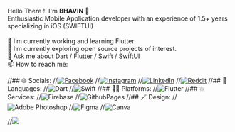 
Hello There !! 
I'm <b>BHAVIN</b> 👋
<br>Enthusiastic Mobile Application developer with an experience of 1.5+ years specializing in iOS (SWIFTUI)<br><br>🔭 I’m currently working and learning Flutter <br>🌱 I’m currently exploring open source projects of interest.<br>💬 Ask me about Dart / Flutter / Swift / SwiftUI<br>📫 How to reach me:

//## 🌐 Socials:
//[![Facebook](https://img.shields.io/badge/Facebook-%231877F2.svg?logo=Facebook&logoColor=white)](https://www.facebook.com/bhavinpathak100/)
//[![Instagram](https://img.shields.io/badge/Instagram-%23E4405F.svg?logo=Instagram&logoColor=white)](https://www.instagram.com/_.__bhavin_.__/)
//[![LinkedIn](https://img.shields.io/badge/LinkedIn-%230077B5.svg?logo=linkedin&logoColor=white)](https://linkedin.com/in/bhavin-pathak) 
//[![Reddit](https://img.shields.io/badge/Reddit-%23FF4500.svg?logo=Reddit&logoColor=white)](https://reddit.com/user/https://www.reddit.com/user/rbhavin/) 
//## 🫣 Languages:
//![Dart](https://img.shields.io/badge/dart-%230175C2.svg?style=for-the-badge&logo=dart&logoColor=white)
//![Swift](https://img.shields.io/badge/swift-F54A2A?style=for-the-badge&logo=swift&logoColor=white)
//## 🧑‍💻 Platforms:
//![Flutter](https://img.shields.io/badge/Flutter-%2302569B.svg?style=for-the-badge&logo=Flutter&logoColor=white)
//## 💥 Services:
//![Firebase](https://img.shields.io/badge/Firebase-039BE5?style=for-the-badge&logo=Firebase&logoColor=white)
//![GithubPages](https://img.shields.io/badge/github%20pages-121013?style=for-the-badge&logo=github&logoColor=white)
//## 🪄 Design:
//![Adobe Photoshop](https://img.shields.io/badge/adobe%20photoshop-%2331A8FF.svg?style=for-the-badge&logo=adobe%20photoshop&logoColor=white) 
//![Figma](https://img.shields.io/badge/figma-%23F24E1E.svg?style=for-the-badge&logo=figma&logoColor=white) 
//![Canva](https://img.shields.io/badge/Canva-%2300C4CC.svg?style=for-the-badge&logo=Canva&logoColor=white)

//[![](https://visitcount.itsvg.in/api?id=Bhavin-Pathak&icon=0&color=0)](https://visitcount.itsvg.in)
